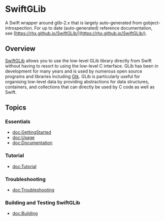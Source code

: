 # SwiftGLib

A Swift wrapper around glib-2.x that is largely auto-generated from gobject-introspection.
For up to date (auto-generated) reference documentation, see
[https://rhx.github.io/SwiftGLib/](https://rhx.github.io/SwiftGLib/).

## Overview

[SwiftGLib](https://github.com/rhx/SwiftGLib/) allows you to use the low-level GLib library
directly from Swift without having to resort to using the low-level C interface.
GLib has been in development for many years and is used by numerous open source
programs and libraries including [Gtk](https://github.com/rhx/SwiftGtk).
GLib is particularly useful for organising low-level data by providing abstractions
for data structures, containers, and collections that can directly be used by C code
as well as Swift.

## Topics

### Essentials

- <doc:GettingStarted>
- <doc:Usage>
- <doc:Documentation>

### Tutorial

- <doc:Tutorial>

### Troubleshooting

- <doc:Troubleshooting>

### Building and Testing SwiftGLib

- <doc:Building>

